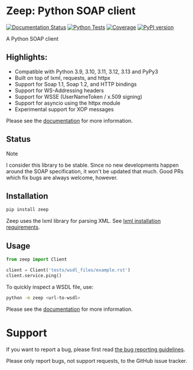 # Zeep: Python SOAP client
[![Documentation Status](https://readthedocs.org/projects/python-zeep/badge/?version=latest)](https://readthedocs.org/projects/python-zeep/)
[![Python Tests](https://github.com/mvantellingen/python-zeep/workflows/Python%20Tests/badge.svg)](https://github.com/mvantellingen/python-zeep/actions?query=workflow%3A%22Python+Tests%22)
[![Coverage](https://codecov.io/gh/mvantellingen/python-zeep/graph/badge.svg?token=zwew4hc8ih)](https://codecov.io/gh/mvantellingen/python-zeep)
[![PyPI version](https://img.shields.io/pypi/v/zeep.svg)](https://pypi.python.org/pypi/zeep/)

A Python SOAP client

## Highlights:
- Compatible with Python 3.9, 3.10, 3.11, 3.12, 3.13 and PyPy3
- Built on top of lxml, requests, and httpx
- Support for Soap 1.1, Soap 1.2, and HTTP bindings
- Support for WS-Addressing headers
- Support for WSSE (UserNameToken / x.509 signing)
- Support for asyncio using the httpx module
- Experimental support for XOP messages

Please see the [documentation](http://docs.python-zeep.org/) for more information.

## Status

> [!NOTE]
> I consider this library to be stable. Since no new developments happen around the SOAP specification, it won't be updated that much. Good PRs which fix bugs are always welcome, however.


## Installation

```bash
pip install zeep
```

Zeep uses the lxml library for parsing XML. See [lxml installation requirements](https://lxml.de/installation.html).

## Usage

```python
from zeep import Client

client = Client('tests/wsdl_files/example.rst')
client.service.ping()
```

To quickly inspect a WSDL file, use:

```bash
python -m zeep <url-to-wsdl>
```

Please see the [documentation](http://docs.python-zeep.org) for more information.

# Support

If you want to report a bug, please first read [the bug reporting guidelines](http://docs.python-zeep.org/en/master/reporting_bugs.html).

Please only report bugs, not support requests, to the GitHub issue tracker.
